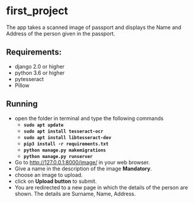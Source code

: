# first_project
The app takes a scanned image of passport and displays the Name and Address of the person given in the passport.

## Requirements:
- django 2.0 or higher
- python 3.6 or higher
- pytesseract
- Pillow

## Running
- open the folder in terminal and type the following commands
  - **`sudo apt update`**
  - **`sudo apt install tesseract-ocr`**
  - **`sudo apt install libtesseract-dev`**
  - **`pip3 install -r requirements.txt`**
  - **`python manage.py makemigrations`**
  - **`python manage.py runserver`**
- Go to http://127.0.0.1:8000/image/ in your web browser.  
- Give a name in the description of the image **Mandatory**.  
- choose an image to upload.  
- click on **Upload button** to submit.  
- You are redirected to a new page in which the details of the person are shown. The details are Surname, Name, Address.
